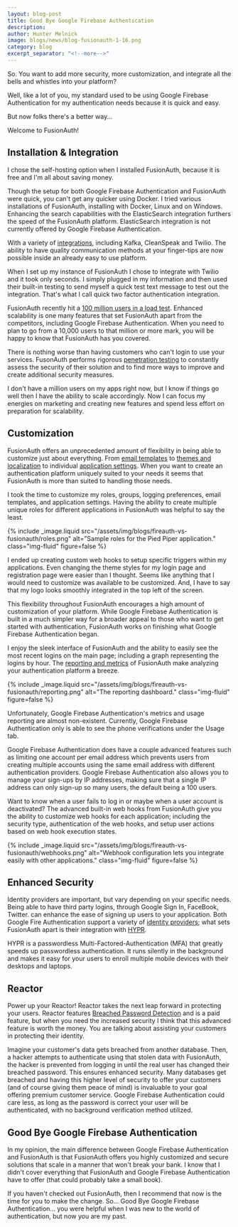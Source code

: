 ```yaml
---
layout: blog-post
title: Good Bye Google Firebase Authentication
description: 
author: Hunter Melnick
image: blogs/news/blog-fusionauth-1-16.png
category: blog
excerpt_separator: "<!--more-->"
---
```


So. You want to add more security, more customization, and integrate all the bells
and whistles into your platform?

Well, like a lot of you, my standard used to be using Google Firebase Authentication for my
authentication needs because it is quick and easy.

But now folks there's a better way...

<!--more-->

Welcome to FusionAuth!

## Installation & Integration

I chose the self-hosting option when I installed FusionAuth, because it is free and
I'm all about saving money. 

Though the setup for both Google Firebase Authentication and FusionAuth were quick, you can't
get any quicker using Docker. I tried various installations
of FusionAuth, installing with Docker, Linux and on Windows. Enhancing the
search capabilities with the ElasticSearch integration furthers the speed of the
FusionAuth platform. ElasticSearch integration is not currently offered by Google
Firebase Authentication.

With a variety of [integrations](/docs/v1/tech/integrations/), including Kafka, CleanSpeak and Twilio. The
ability to have quality communication methods at your finger-tips are now possible
inside an already easy to use platform.

When I set up my instance of FusionAuth I chose to integrate with Twilio and it
took only seconds. I simply plugged in my information and then used their built-in
testing to send myself a quick test text message to test out the integration. That's
what I call quick two factor authentication integration.

FusionAuth recently hit a [100 million users in a load test](/blog/2019/02/26/got-users-100-million). Enhanced scalability is one
many features that set FusionAuth apart from the competitors, including Google
Firebase Authentication. When you need to plan to go from a 10,000 users to that million or more mark,
you will be happy to know that FusionAuth has you covered.

There is nothing worse than having customers who can't login to use your services.
FusonAuth performs rigorous [penetration testing](/features/security-data-compliance) to constantly assess the security
of their solution and to find more ways to improve and create additional security
measures. 

I don't have a million users on my apps right now, but I know if things
go well then I have the ability to scale accordingly. Now I can focus my energies
on marketing and creating new features and spend less effort on preparation for
scalability.

## Customization

FusionAuth offers an unprecedented amount of flexibility in being able to
customize just about everything. From [email templates](/docs/v1/tech/email-templates/) to [themes and localization](/docs/v1/tech/themes/) to
individual [application settings](/docs/v1/tech/core-concepts/applications). When you want to create an authentication platform
uniquely suited to your needs it seems that FusionAuth is more than suited to
handling those needs. 

I took the time to customize my roles, groups, logging
preferences, email templates, and application settings. Having the ability to create
multiple unique roles for different applications in FusionAuth was helpful to say
the least. 

{% include _image.liquid src="/assets/img/blogs/fireauth-vs-fusionauth/roles.png" alt="Sample roles for the Pied Piper application." class="img-fluid" figure=false %}

I ended up creating custom web hooks to setup specific triggers within
my applications. Even changing the theme styles for my login page and registration
page were easier than I thought. Seems like anything that I would need to
customize was available to be customized. And, I have to say that my logo
looks smoothly integrated in the top left of the screen.

This flexibility throughout FusionAuth encourages a high amount of customization
of your platform. While Google Firebase Authentication is built in a much simpler way for a
broader appeal to those who want to get started with authentication, FusionAuth
works on finishing what Google Firebase Authentication began.

I enjoy the sleek interface of FusionAuth and the ability to easily see the most
recent logins on the main page; including a graph representing the logins by hour.
The [reporting and metrics](/docs/v1/tech/apis/reports) of FusionAuth make analyzing your authentication
platform a breeze. 

{% include _image.liquid src="/assets/img/blogs/fireauth-vs-fusionauth/reporting.png" alt="The reporting dashboard." class="img-fluid" figure=false %}

Unfortunately, Google Firebase Authentication's metrics and usage reporting
are almost non-existent. Currently, Google Firebase Authentication only is able to see the phone
verifications under the Usage tab.

Google Firebase Authentication does have a couple advanced features such as limiting one
account per email address which prevents users from creating multiple accounts
using the same email address with different authentication providers. Google Firebase
Authentication also allows you to manage your sign-ups by IP addresses, making sure that a
single IP address can only sign-up so many users, the default being a 100 users.

Want to know when a user fails to log in or maybe when a user account is
deactivated? The advanced built-in web hooks from FusionAuth give you the
ability to customize web hooks for each application; including the security type,
authentication of the web hooks, and setup user actions based on web hook
execution states.

{% include _image.liquid src="/assets/img/blogs/fireauth-vs-fusionauth/webhooks.png" alt="Webhook configuration lets you integrate easily with other applications." class="img-fluid" figure=false %}

## Enhanced Security

Identity providers are important, but vary depending on your specific needs. Being
able to have third party logins, through Google Sign In, FaceBook, Twitter.
can enhance the ease of signing up users to your application. Both Google Fire
Authentication support a variety of [identity providers](/docs/v1/tech/identity-providers/); what sets FusionAuth apart is
their integration with [HYPR](/docs/v1/tech/identity-providers/hypr).

HYPR is a passwordless Multi-Factored-Authentication (MFA) that greatly speeds
up passwordless authentication. It runs silently in the background and makes it
easy for your users to enroll multiple mobile devices with their desktops and
laptops.

## Reactor

Power up your Reactor! Reactor takes the next leap forward in protecting your
users. Reactor features [Breached Password Detection](/docs/v1/tech/reactor#breached-password-detection) and is a paid feature, but
when you need the increased security I think that this advanced feature is worth the
money. You are talking about assisting your customers in protecting their identity.

Imagine your customer's data gets breached from another database. Then, a hacker
attempts to authenticate using that stolen data with FusionAuth, the hacker is
prevented from logging in until the real user has changed their breached password.
This ensures enhanced security. Many databases get breached and having this
higher level of security to offer your customers (and of course giving them peace
of mind) is invaluable to your goal offering premium customer service. Google
Firebase Authentication could care less, as long as the password is correct your user will be
authenticated, with no background verification method utilized. 

## Good Bye Google Firebase Authentication

In my opinion, the main difference between Google Firebase Authentication and FusionAuth is
that FusionAuth offers you highly customized and secure solutions that scale in a
manner that won't break your bank. I know that I didn't cover everything that
FusionAuth and Google Firebase Authentication have to offer (that could probably take a small book). 

If you haven't checked out FusionAuth, then I recommend that now is the time for you to
make the change. So... Good Bye Google Firebase Authentication... you were helpful when I
was new to the world of authentication, but now you are my past.

